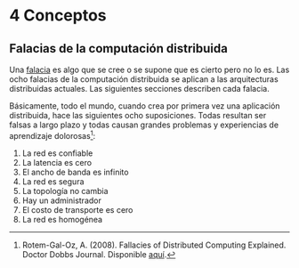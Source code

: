 # 4 Conceptos

## Falacias de la computación distribuida

Una [falacia](https://dle.rae.es/falacia) es algo que se cree o se supone que es
cierto pero no lo es. Las ocho falacias de la computación distribuida se aplican
a las arquitecturas distribuidas actuales. Las siguientes secciones describen
cada falacia.

Básicamente, todo el mundo, cuando crea por primera vez una aplicación
distribuida, hace las siguientes ocho suposiciones. Todas resultan ser falsas a
largo plazo y todas causan grandes problemas y experiencias de aprendizaje
dolorosas[^1]:

[^1]: Rotem-Gal-Oz, A. (2008). Fallacies of Distributed Computing Explained.
      Doctor Dobbs Journal. Disponible
      [aquí](https://www.researchgate.net/publication/322500050_Fallacies_of_Distributed_Computing_Explained).

1. La red es confiable
2. La latencia es cero
3. El ancho de banda es infinito
4. La red es segura
5. La topología no cambia
6. Hay un administrador
7. El costo de transporte es cero
8. La red es homogénea
